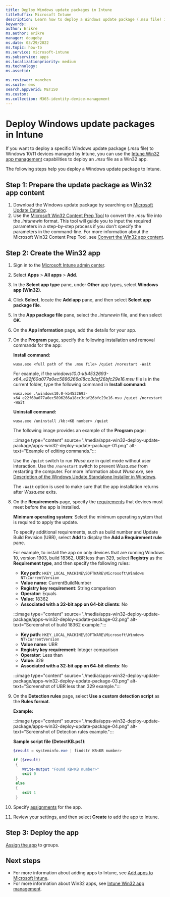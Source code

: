 ```yaml
---
title: Deploy Windows update packages in Intune
titleSuffix: Microsoft Intune
description: Learn how to deploy a Windows update package (.msu file) in Intune.
keywords:
author: Erikre
ms.author: erikre
manager: dougeby
ms.date: 03/29/2022
ms.topic: how-to
ms.service: microsoft-intune
ms.subservice: apps
ms.localizationpriority: medium
ms.technology:
ms.assetid: 

ms.reviewer: manchen
ms.suite: ems
search.appverid: MET150
ms.custom: 
ms.collection: M365-identity-device-management
---
```


# Deploy Windows update packages in Intune

If you want to deploy a specific Windows update package (*.msu* file) to Windows 10/11 devices managed by Intune, you can use the [Intune Win32 app management](../apps/apps-win32-app-management.md) capabilities to deploy an *.msu* file as a Win32 app.

The following steps help you deploy a Windows update package to Intune.

## Step 1: Prepare the update package as Win32 app content

1. Download the  Windows update package by searching on [Microsoft Update Catalog](https://www.catalog.update.microsoft.com/).
2. Use the [Microsoft Win32 Content Prep Tool](https://go.microsoft.com/fwlink/?linkid=2065730) to convert the *.msu* file into the *.intunewin* format. This tool will guide you to input the required parameters in a step-by-step process if you don't specify the parameters in the command-line. For more information about the Microsoft Win32 Content Prep Tool, see [Convert the Win32 app content](../apps/apps-win32-prepare.md#convert-the-win32-app-content).

## Step 2: Create the Win32 app

1. Sign in to the [Microsoft Intune admin center](https://go.microsoft.com/fwlink/?linkid=2109431).
2. Select **Apps** > **All apps** > **Add**.
3. In the **Select app type** pane, under **Other** app types, select **Windows app (Win32)**.
4. Click **Select**, locate the **Add app** pane, and then select **Select app package file**.
5. In the **App package file** pane, select the *.intunewin* file, and then select **OK**.
6. On the **App information** page, add the details for your app.
7. On the **Program** page, specify the following installation and removal commands for the app:

    **Install command:**  

    `wusa.exe <full path of the .msu file> /quiet /norestart -Wait`

    For example, if the *windows10.0-kb4532693-x64_e22f60a077a0ec5896266a18cc3daf26bfc29e16.msu* file is in the current folder, type the following command in **Install command**:

    `wusa.exe .\windows10.0-kb4532693-x64_e22f60a077a0ec5896266a18cc3daf26bfc29e16.msu /quiet /norestart -Wait`

    **Uninstall command:**  

    `wusa.exe /uninstall /kb:<KB number> /quiet`

    The following image provides an example of the **Program** page:

    :::image type="content" source="./media/apps-win32-deploy-update-package/apps-win32-deploy-update-package-01.png" alt-text="Example of editing commands.":::

    Use the `/quiet` switch to run *Wusa.exe* in quiet mode without user interaction. Use the `/norestart` switch to prevent *Wusa.exe* from restarting the computer. For more information about *Wusa.exe*, see [Description of the Windows Update Standalone Installer in Windows](https://support.microsoft.com/help/934307).

    The `-Wait` option is used to make sure that the app installation returns after *Wusa.exe* exits.

8. On the **Requirements** page, specify the [requirements](../apps/apps-win32-add.md#step-3-requirements) that devices must meet before the app is installed.

    **Minimum operating system**: Select the minimum operating system that is required to apply the update.

    To specify additional requirements, such as build number and Update Build Revision (UBR), select **Add** to display the **Add a Requirement rule** pane.

    For example, to install the app on only devices that are running Windows 10, version 1903, build 18362, UBR less than 329, select **Registry** as the **Requirement type**, and then specify the following rules:

    - **Key path**: `HKEY_LOCAL_MACHINE\SOFTWARE\Microsoft\Windows NT\CurrentVersion`
    - **Value name**: CurrentBuildNumber
    - **Registry key requirement**: String comparison
    - **Operator**: Equals
    - **Value**: 18362
    - **Associated with a 32-bit app on 64-bit clients**: No

    :::image type="content" source="./media/apps-win32-deploy-update-package/apps-win32-deploy-update-package-02.png" alt-text="Screenshot of build 18362 example.":::

    - **Key path**: `HKEY_LOCAL_MACHINE\SOFTWARE\Microsoft\Windows NT\CurrentVersion`
    - **Value name**: UBR
    - **Registry key requirement**: Integer comparison
    - **Operator**: Less than
    - **Value**: 329
    - **Associated with a 32-bit app on 64-bit clients**: No

    :::image type="content" source="./media/apps-win32-deploy-update-package/apps-win32-deploy-update-package-03.png" alt-text="Screenshot of UBR less than 329 example.":::

9. On the **Detection rules** page, select **Use a custom detection script** as the **Rules format**.

    **Example:**

    :::image type="content" source="./media/apps-win32-deploy-update-package/apps-win32-deploy-update-package-04.png" alt-text="Screenshot of Detection rules example.":::

    **Sample script file (DetectKB.ps1)**:

    ```powershell
    $result = systeminfo.exe | findstr KB<KB number>

    if ($result)
     {
        Write-Output "Found KB<KB number>"
        exit 0
     }
     else
     {
        exit 1
     }
    ```

10. Specify [assignments](../apps/apps-win32-add.md#step-7-assignments) for the app.

11. Review your settings, and then select **Create** to add the app to Intune.

## Step 3: Deploy the app

[Assign the app](../apps/apps-deploy.md) to groups.

## Next steps

- For more information about adding apps to Intune, see [Add apps to Microsoft Intune](apps-add.md).
- For more information about Win32 apps, see [Intune Win32 app management](apps-win32-app-management.md).
